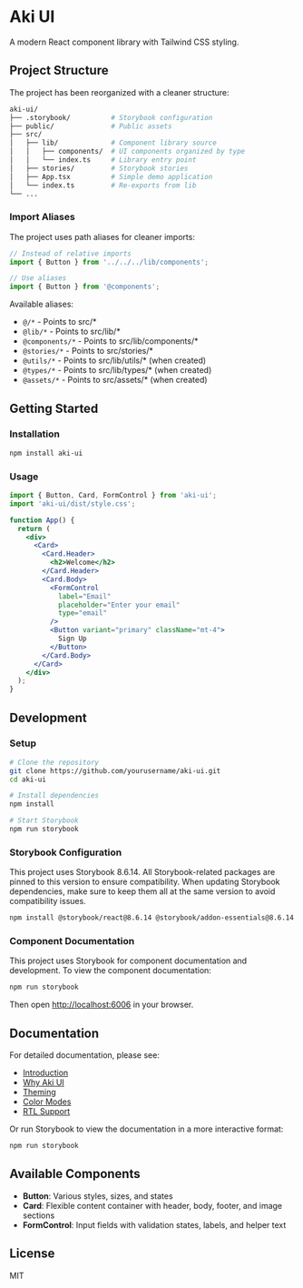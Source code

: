 # Aki UI

A modern React component library with Tailwind CSS styling.

## Project Structure

The project has been reorganized with a cleaner structure:

```bash
aki-ui/
├── .storybook/          # Storybook configuration
├── public/              # Public assets
├── src/
│   ├── lib/             # Component library source
│   │   ├── components/  # UI components organized by type
│   │   └── index.ts     # Library entry point
│   ├── stories/         # Storybook stories
│   ├── App.tsx          # Simple demo application
│   └── index.ts         # Re-exports from lib
└── ...
```

### Import Aliases

The project uses path aliases for cleaner imports:

```jsx
// Instead of relative imports
import { Button } from '../../../lib/components';

// Use aliases
import { Button } from '@components';
```

Available aliases:
- `@/*` - Points to src/*
- `@lib/*` - Points to src/lib/*
- `@components/*` - Points to src/lib/components/*
- `@stories/*` - Points to src/stories/*
- `@utils/*` - Points to src/lib/utils/* (when created)
- `@types/*` - Points to src/lib/types/* (when created)
- `@assets/*` - Points to src/assets/* (when created)

## Getting Started

### Installation

```bash
npm install aki-ui
```

### Usage

```jsx
import { Button, Card, FormControl } from 'aki-ui';
import 'aki-ui/dist/style.css';

function App() {
  return (
    <div>
      <Card>
        <Card.Header>
          <h2>Welcome</h2>
        </Card.Header>
        <Card.Body>
          <FormControl 
            label="Email" 
            placeholder="Enter your email" 
            type="email" 
          />
          <Button variant="primary" className="mt-4">
            Sign Up
          </Button>
        </Card.Body>
      </Card>
    </div>
  );
}
```

## Development

### Setup

```bash
# Clone the repository
git clone https://github.com/yourusername/aki-ui.git
cd aki-ui

# Install dependencies
npm install

# Start Storybook
npm run storybook
```

### Storybook Configuration

This project uses Storybook 8.6.14. All Storybook-related packages are pinned to this version to ensure compatibility. When updating Storybook dependencies, make sure to keep them all at the same version to avoid compatibility issues.

```bash
npm install @storybook/react@8.6.14 @storybook/addon-essentials@8.6.14 --save-dev
```

### Component Documentation

This project uses Storybook for component documentation and development. To view the component documentation:

```bash
npm run storybook
```

Then open [http://localhost:6006](http://localhost:6006) in your browser.

## Documentation

For detailed documentation, please see:

- [Introduction](./docs/introduction.md)
- [Why Aki UI](./docs/why-aki-ui.md)
- [Theming](./docs/theming.md)
- [Color Modes](./docs/color-modes.md)
- [RTL Support](./docs/rtl.md)

Or run Storybook to view the documentation in a more interactive format:

```bash
npm run storybook
```

## Available Components

- **Button**: Various styles, sizes, and states
- **Card**: Flexible content container with header, body, footer, and image sections
- **FormControl**: Input fields with validation states, labels, and helper text

## License

MIT
